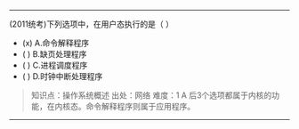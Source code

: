 ---
(2011统考)下列选项中，在用户态执行的是（ ）
- (x) A.命令解释程序 
- ( ) B.缺页处理程序
- ( ) C.进程调度程序
- ( ) D.时钟中断处理程序

> 知识点：操作系统概述
> 出处：网络
> 难度：1
> A 后3个选项都属于内核的功能，在内核态。命令解释程序则属于应用程序。


---